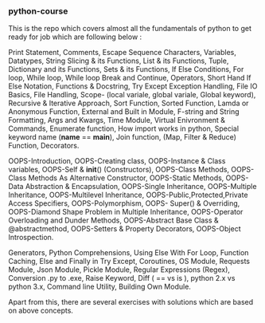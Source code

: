 ### python-course

This is the repo which covers almost all the fundamentals of python to get ready for job which are following below :

Print Statement, Comments, Escape Sequence Characters, Variables, Datatypes, String Slicing & its Functions, List & its Functions,
Tuple, Dictionary and its Functions, Sets & its Functions, If Else Conditions, For loop, While loop, While loop Break and Continue,
Operators, Short Hand If Else Notation, Functions & Docstring, Try Except Exception Handling, File IO Basics, File Handling, Scope-
(local variale, global variale, Global keyword), Recursive & Iterative Approach, Sort Function, Sorted Function, Lamda or Anonymous
Function, External and Built in Module, F-string and String Formatting, Args and Kwargs, Time Module, Virtual Enivronment & Commands,
Enumerate function, How import works in python, Special keyword name (__name__ == __main__), Join function, (Map, Filter & Reduce)
Function, Decorators.

OOPS-Introduction, OOPS-Creating class, OOPS-Instance & Class variables, OOPS-Self & __init__() (Constructors), OOPS-Class Methods,
OOPS-Class Methods As Alternative Constructor, OOPS-Static Methods, OOPS-Data Abstraction & Encapsulation, OOPS-Single Inheritance,
OOPS-Multiple Inheritance, OOPS-Multilevel Inheritance, OOPS-Public,Protected,Private Access Specifiers, OOPS-Polymorphism, OOPS-
Super() & Overriding, OOPS-Diamond Shape Problem in Multiple Inheritance, OOPS-Operator Overloading and Dunder Methods, OOPS-Abstract
Base Class & @abstractmethod, OOPS-Setters & Property Decorators, OOPS-Object Introspection.

Generators, Python Comprehensions, Using Else With For Loop, Function Caching, Else and Finally in Try Except, Coroutines, OS Module, 
Requests Module, Json Module, Pickle Module, Regular Expressions (Regex), Conversion .py to .exe, Raise Keyword, Diff ( == vs is ), 
python 2.x vs python 3.x, Command line Utility, Building Own Module.


Apart from this, there are several exercises with solutions which are based on above concepts.
